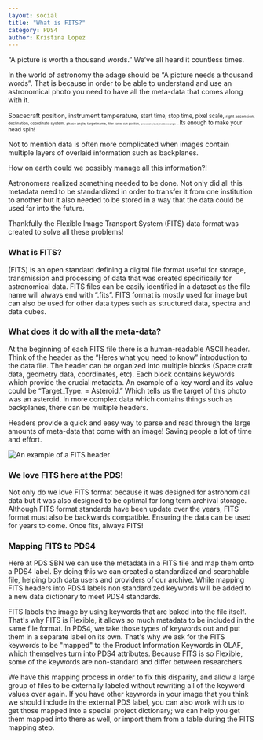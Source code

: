 ```yaml
---
layout: social
title: "What is FITS?"
category: PDS4
author: Kristina Lopez
---
```


“A picture is worth a thousand words.” We’ve all heard it countless times. 

In the world of astronomy the adage should be “A picture needs a thousand words”. That is because in order to be able to understand and use an astronomical photo you need to have all the meta-data that comes along with it. 

<span style="font-size:.9em;"> Spacecraft position, instrument temperature,</span> <span style="font-size:.8em;"> start time, stop time, pixel scale, <span style="font-size:.7em;"> right ascension, declination, coordinate system,</span> <span style="font-size:.6em;"> phase angle, target name, </span><span style="font-size:.5em;"> filter name, sun position,</span> <span style="font-size:.4em;"> processing level, incidence angle …. </span>Its enough to make your head spin! 

Not to mention data is often more complicated when images contain multiple layers of overlaid information such as backplanes.

How on earth could we possibly manage all this information?! 

Astronomers realized something needed to be done. Not only did all this metadata need to be standardized in order to transfer it from one institution to another but it also needed to be stored in a way that the data could be used far into the future.

Thankfully the Flexible Image Transport System (FITS) data format was created to solve all these problems! 

### What is FITS?

(FITS) is an open standard defining a digital file format useful for storage, transmission and processing of data that was created specifically for astronomical data. FITS files can be easily identified in a dataset as the file name will always end with “.fits”. FITS format is mostly used for image but can also be used for other data types such as structured data, spectra and data cubes.

### What does it do with all the meta-data?   

At the beginning of each FITS file there is a human-readable ASCII header. Think of the header as the “Heres what you need to know” introduction to the data file. The header can be organized into multiple blocks (Space craft data, geometry data, coordinates, etc). Each block contains keywords which provide the crucial metadata. An example of a key word and its value could be “Target_Type: = Asteroid.” Which tells us the target of this photo was an asteroid. In more complex data which contains things such as backplanes, there can be multiple headers. 

Headers provide a quick and easy way to parse and read through the large amounts of meta-data that come with an image! Saving people a lot of time and effort.  

![An example of a FITS header](https://pdsregistryimages.psi.edu/tips/What-is-FITS/header.png)

### We love FITS here at the PDS! 

Not only do we love FITS format because it was designed for astronomical data but it was also designed to be optimal for long term archival storage. Although FITS format standards have been update over the years, FITS format must also be backwards compatible. Ensuring the data can be used for years to come. Once fits, always FITS!

### Mapping FITS to PDS4 


Here at PDS SBN we can use the metadata in a FITS file and map them onto a PDS4 label. By doing this we can created a standardized and searchable file, helping both data users and providers of our archive. While mapping FITS headers into PDS4 labels non standardized keywords will be added to a new data dictionary to meet PDS4 standards. 


FITS labels the image by using keywords that are baked into the file itself. That's why FITS is Flexible, it allows so much metadata to be included in the same file format. In PDS4, we take those types of keywords out and put them in a separate label on its own. That's why we ask for the FITS keywords to be "mapped" to the Product Information Keywords in OLAF, which themselves turn into PDS4 attributes. Because FITS is so Flexible, some of the keywords are non-standard and differ between researchers.

We have this mapping process in order to fix this disparity, and allow a large group of files to be externally labeled without rewriting all of the keyword values over again. If you have other keywords in your image that you think we should include in the external PDS label, you can also work with us to get those mapped into a special project dictionary; we can help you get them mapped into there as well, or import them from a table during the FITS mapping step.